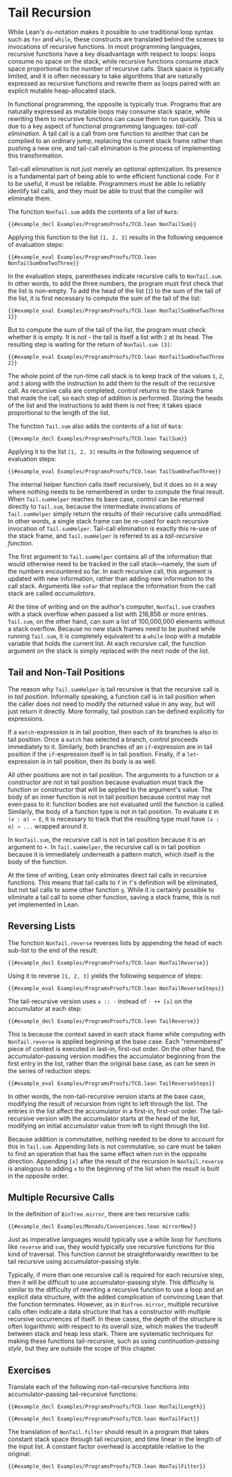 # Tail Recursion

While Lean's `do`-notation makes it possible to use traditional loop syntax such as `for` and `while`, these constructs are translated behind the scenes to invocations of recursive functions.
In most programming languages, recursive functions have a key disadvantage with respect to loops: loops consume no space on the stack, while recursive functions consume stack space proportional to the number of recursive calls.
Stack space is typically limited, and it is often necessary to take algorithms that are naturally expressed as recursive functions and rewrite them as loops paired with an explicit mutable heap-allocated stack.

In functional programming, the opposite is typically true.
Programs that are naturally expressed as mutable loops may consume stack space, while rewriting them to recursive functions can cause them to run quickly.
This is due to a key aspect of functional programming languages: _tail-call elimination_.
A tail call is a call from one function to another that can be compiled to an ordinary jump, replacing the current stack frame rather than pushing a new one, and tail-call elimination is the process of implementing this transformation.

Tail-call elimination is not just merely an optional optimization.
Its presence is a fundamental part of being able to write efficient functional code.
For it to be useful, it must be reliable.
Programmers must be able to reliably identify tail calls, and they must be able to trust that the compiler will eliminate them.

The function `NonTail.sum` adds the contents of a list of `Nat`s:
```lean
{{#example_decl Examples/ProgramsProofs/TCO.lean NonTailSum}}
```
Applying this function to the list `[1, 2, 3]` results in the following sequence of evaluation steps:
```lean
{{#example_eval Examples/ProgramsProofs/TCO.lean NonTailSumOneTwoThree}}
```
In the evaluation steps, parentheses indicate recursive calls to `NonTail.sum`.
In other words, to add the three numbers, the program must first check that the list is non-empty.
To add the head of the list (`1`) to the sum of the tail of the list, it is first necessary to compute the sum of the tail of the list:
```lean
{{#example_eval Examples/ProgramsProofs/TCO.lean NonTailSumOneTwoThree 1}}
```
But to compute the sum of the tail of the list, the program must check whether it is empty.
It is not - the tail is itself a list with `2` at its head.
The resulting step is waiting for the return of `NonTail.sum [3]`:
```lean
{{#example_eval Examples/ProgramsProofs/TCO.lean NonTailSumOneTwoThree 2}}
```
The whole point of the run-time call stack is to keep track of the values `1`, `2`, and `3` along with the instruction to add them to the result of the recursive call.
As recursive calls are completed, control returns to the stack frame that made the call, so each step of addition is performed.
Storing the heads of the list and the instructions to add them is not free; it takes space proportional to the length of the list.

The function `Tail.sum` also adds the contents of a list of `Nat`s:
```lean
{{#example_decl Examples/ProgramsProofs/TCO.lean TailSum}}
```
Applying it to the list `[1, 2, 3]` results in the following sequence of evaluation steps:
```lean
{{#example_eval Examples/ProgramsProofs/TCO.lean TailSumOneTwoThree}}
```
The internal helper function calls itself recursively, but it does so in a way where nothing needs to be remembered in order to compute the final result.
When `Tail.sumHelper` reaches its base case, control can be returned directly to `Tail.sum`, because the intermediate invocations of `Tail.sumHelper` simply return the results of their recursive calls unmodified.
In other words, a single stack frame can be re-used for each recursive invocation of `Tail.sumHelper`.
Tail-call elimination is exactly this re-use of the stack frame, and `Tail.sumHelper` is referred to as a _tail-recursive function_.

The first argument to `Tail.sumHelper` contains all of the information that would otherwise need to be tracked in the call stack—namely, the sum of the numbers encountered so far.
In each recursive call, this argument is updated with new information, rather than adding new information to the call stack.
Arguments like `soFar` that replace the information from the call stack are called _accumulators_.

At the time of writing and on the author's computer, `NonTail.sum` crashes with a stack overflow when passed a list with 216,856 or more entries.
`Tail.sum`, on the other hand, can sum a list of 100,000,000 elements without a stack overflow.
Because no new stack frames need to be pushed while running `Tail.sum`, it is completely equivalent to a `while` loop with a mutable variable that holds the current list.
At each recursive call, the function argument on the stack is simply replaced with the next node of the list.


## Tail and Non-Tail Positions

The reason why `Tail.sumHelper` is tail recursive is that the recursive call is in _tail position_.
Informally speaking, a function call is in tail position when the caller does not need to modify the returned value in any way, but will just return it directly.
More formally, tail position can be defined explicitly for expressions.

If a `match`-expression is in tail position, then each of its branches is also in tail position.
Once a `match` has selected a branch, control proceeds immediately to it.
Similarly, both branches of an `if`-expression are in tail position if the `if`-expression itself is in tail position.
Finally, if a `let`-expression is in tail position, then its body is as well.

All other positions are not in tail position.
The arguments to a function or a constructor are not in tail position because evaluation must track the function or constructor that will be applied to the argument's value.
The body of an inner function is not in tail position because control may not even pass to it: function bodies are not evaluated until the function is called.
Similarly, the body of a function type is not in tail position.
To evaluate `E` in `(x : α) → E`, it is necessary to track that the resulting type must have `(x : α) → ...` wrapped around it.

In `NonTail.sum`, the recursive call is not in tail position because it is an argument to `+`.
In `Tail.sumHelper`, the recursive call is in tail position because it is immediately underneath a pattern match, which itself is the body of the function.

At the time of writing, Lean only eliminates direct tail calls in recursive functions.
This means that tail calls to `f` in `f`'s definition will be eliminated, but not tail calls to some other function `g`.
While it is certainly possible to eliminate a tail call to some other function, saving a stack frame, this is not yet implemented in Lean.

## Reversing Lists

The function `NonTail.reverse` reverses lists by appending the head of each sub-list to the end of the result:
```lean
{{#example_decl Examples/ProgramsProofs/TCO.lean NonTailReverse}}
```
Using it to reverse `[1, 2, 3]` yields the following sequence of steps:
```lean
{{#example_eval Examples/ProgramsProofs/TCO.lean NonTailReverseSteps}}
```

The tail-recursive version uses `x :: ·` instead of `· ++ [x]` on the accumulator at each step:
```lean
{{#example_decl Examples/ProgramsProofs/TCO.lean TailReverse}}
```
This is because the context saved in each stack frame while computing with `NonTail.reverse` is applied beginning at the base case.
Each "remembered" piece of context is executed in last-in, first-out order.
On the other hand, the accumulator-passing version modifies the accumulator beginning from the first entry in the list, rather than the original base case, as can be seen in the series of reduction steps:
```lean
{{#example_eval Examples/ProgramsProofs/TCO.lean TailReverseSteps}}
```
In other words, the non-tail-recursive version starts at the base case, modifying the result of recursion from right to left through the list.
The entries in the list affect the accumulator in a first-in, first-out order.
The tail-recursive version with the accumulator starts at the head of the list, modifying an initial accumulator value from left to right through the list.

Because addition is commutative, nothing needed to be done to account for this in `Tail.sum`.
Appending lists is not commutative, so care must be taken to find an operation that has the same effect when run in the opposite direction.
Appending `[x]` after the result of the recursion in `NonTail.reverse` is analogous to adding `x` to the beginning of the list when the result is built in the opposite order.

## Multiple Recursive Calls

In the definition of `BinTree.mirror`, there are two recursive calls:
```lean
{{#example_decl Examples/Monads/Conveniences.lean mirrorNew}}
```
Just as imperative languages would typically use a while loop for functions like `reverse` and `sum`, they would typically use recursive functions for this kind of traversal.
This function cannot be straightforwardly rewritten to be tail recursive using accumulator-passing style.

Typically, if more than one recursive call is required for each recursive step, then it will be difficult to use accumulator-passing style.
This difficulty is similar to the difficulty of rewriting a recursive function to use a loop and an explicit data structure, with the added complication of convincing Lean that the function terminates.
However, as in `BinTree.mirror`, multiple recursive calls often indicate a data structure that has a constructor with multiple recursive occurrences of itself.
In these cases, the depth of the structure is often logarithmic with respect to its overall size, which makes the tradeoff between stack and heap less stark.
There are systematic techniques for making these functions tail-recursive, such as using _continuation-passing style_, but they are outside the scope of this chapter.

## Exercises

Translate each of the following non-tail-recursive functions into accumulator-passing tail-recursive functions:

```lean
{{#example_decl Examples/ProgramsProofs/TCO.lean NonTailLength}} 
```

```lean
{{#example_decl Examples/ProgramsProofs/TCO.lean NonTailFact}}
```

The translation of `NonTail.filter` should result in a program that takes constant stack space through tail recursion, and time linear in the length of the input list.
A constant factor overhead is acceptable relative to the original:
```lean
{{#example_decl Examples/ProgramsProofs/TCO.lean NonTailFilter}}
```
